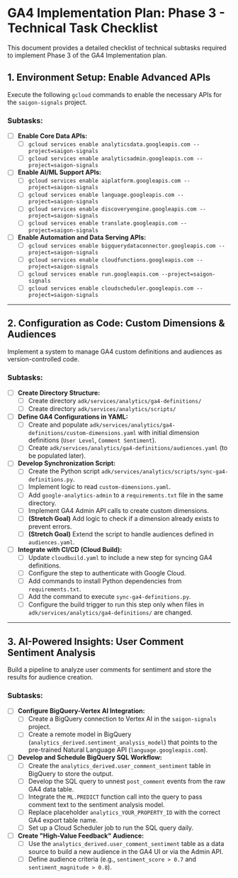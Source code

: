 # GA4 Implementation Plan: Phase 3 - Technical Task Checklist

This document provides a detailed checklist of technical subtasks required to implement Phase 3 of the GA4 Implementation plan.

## 1. Environment Setup: Enable Advanced APIs

Execute the following `gcloud` commands to enable the necessary APIs for the `saigon-signals` project.

### Subtasks:

- [ ] **Enable Core Data APIs:**
  - [ ] `gcloud services enable analyticsdata.googleapis.com --project=saigon-signals`
  - [ ] `gcloud services enable analyticsadmin.googleapis.com --project=saigon-signals`

- [ ] **Enable AI/ML Support APIs:**
  - [ ] `gcloud services enable aiplatform.googleapis.com --project=saigon-signals`
  - [ ] `gcloud services enable language.googleapis.com --project=saigon-signals`
  - [ ] `gcloud services enable discoveryengine.googleapis.com --project=saigon-signals`
  - [ ] `gcloud services enable translate.googleapis.com --project=saigon-signals`

- [ ] **Enable Automation and Data Serving APIs:**
  - [ ] `gcloud services enable bigquerydataconnector.googleapis.com --project=saigon-signals`
  - [ ] `gcloud services enable cloudfunctions.googleapis.com --project=saigon-signals`
  - [ ] `gcloud services enable run.googleapis.com --project=saigon-signals`
  - [ ] `gcloud services enable cloudscheduler.googleapis.com --project=saigon-signals`

---

## 2. Configuration as Code: Custom Dimensions & Audiences

Implement a system to manage GA4 custom definitions and audiences as version-controlled code.

### Subtasks:

- [ ] **Create Directory Structure:**
  - [ ] Create directory `adk/services/analytics/ga4-definitions/`
  - [ ] Create directory `adk/services/analytics/scripts/`

- [ ] **Define GA4 Configurations in YAML:**
  - [ ] Create and populate `adk/services/analytics/ga4-definitions/custom-dimensions.yaml` with initial dimension definitions (`User Level`, `Comment Sentiment`).
  - [ ] Create `adk/services/analytics/ga4-definitions/audiences.yaml` (to be populated later).

- [ ] **Develop Synchronization Script:**
  - [ ] Create the Python script `adk/services/analytics/scripts/sync-ga4-definitions.py`.
  - [ ] Implement logic to read `custom-dimensions.yaml`.
  - [ ] Add `google-analytics-admin` to a `requirements.txt` file in the same directory.
  - [ ] Implement GA4 Admin API calls to create custom dimensions.
  - [ ] **(Stretch Goal)** Add logic to check if a dimension already exists to prevent errors.
  - [ ] **(Stretch Goal)** Extend the script to handle audiences defined in `audiences.yaml`.

- [ ] **Integrate with CI/CD (Cloud Build):**
  - [ ] Update `cloudbuild.yaml` to include a new step for syncing GA4 definitions.
  - [ ] Configure the step to authenticate with Google Cloud.
  - [ ] Add commands to install Python dependencies from `requirements.txt`.
  - [ ] Add the command to execute `sync-ga4-definitions.py`.
  - [ ] Configure the build trigger to run this step only when files in `adk/services/analytics/ga4-definitions/` are changed.

---

## 3. AI-Powered Insights: User Comment Sentiment Analysis

Build a pipeline to analyze user comments for sentiment and store the results for audience creation.

### Subtasks:

- [ ] **Configure BigQuery-Vertex AI Integration:**
  - [ ] Create a BigQuery connection to Vertex AI in the `saigon-signals` project.
  - [ ] Create a remote model in BigQuery (`analytics_derived.sentiment_analysis_model`) that points to the pre-trained Natural Language API (`language.googleapis.com`).

- [ ] **Develop and Schedule BigQuery SQL Workflow:**
  - [ ] Create the `analytics_derived.user_comment_sentiment` table in BigQuery to store the output.
  - [ ] Develop the SQL query to unnest `post_comment` events from the raw GA4 data table.
  - [ ] Integrate the `ML.PREDICT` function call into the query to pass comment text to the sentiment analysis model.
  - [ ] Replace placeholder `analytics_YOUR_PROPERTY_ID` with the correct GA4 export table name.
  - [ ] Set up a Cloud Scheduler job to run the SQL query daily.

- [ ] **Create "High-Value Feedback" Audience:**
  - [ ] Use the `analytics_derived.user_comment_sentiment` table as a data source to build a new audience in the GA4 UI or via the Admin API.
  - [ ] Define audience criteria (e.g., `sentiment_score > 0.7` and `sentiment_magnitude > 0.8`).